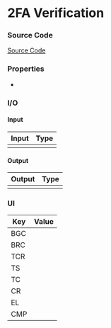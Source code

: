 # 2FA Verification 
### Source Code
[Source Code](https://i.pinimg.com/originals/18/53/87/185387f0fea238da58c48efe41093347.jpg)

### Properties
* 

### I/O
#### Input
| Input | Type |
|-----|-------|
| |     |


#### Output
| Output | Type |
|-----|-------|
|  |      |

### UI

| Key | Value |
|-----|-------|
| BGC |       |
| BRC |       |
| TCR |       |
| TS  |       |
| TC  |       |
| CR  |       |
| EL  |       |
| CMP |       |
